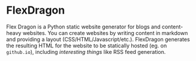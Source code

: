# FlexDragon

Flex Dragon is a Python static website generator for blogs and content-heavy websites. You can create websites by writing content in markdown and providing a layout (CSS/HTML/Javascript/etc.). FlexDragon generates the resulting HTML for the website to be statically hosted (eg. on `github.io`), including *interesting things* like RSS feed generation.
